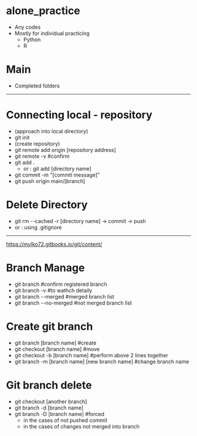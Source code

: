 # alone_practice
- Any codes
- Mostly for individual practicing
  - Python
  - R

# Main
- Completed folders

----------------------------------------------
# Connecting local - repository
- (approach into local directory)
- git init
- (create repository)
- git remote add origin [repository address]
- git remote -v   #confirm
- git add .
  - or : git add [directory name]
- git commit -m "[commti message]"
- git push origin main/[branch]

# Delete Directory
- git rm --cached -r [directory name] -> commit -> push
-   or : using .gitignore

----------------------------------------------
https://mylko72.gitbooks.io/git/content/
# Branch Manage
- git branch   #confirm registered branch
- git branch -v   #to wathch detaily
- git branch --merged   #merged branch list
- git branch --no-merged   #not merged branch list

# Create git branch
- git branch [branch name]   #create
- git checkout [branch name]   #move
- git checkout -b [branch name]   #perform above 2 lines together
- git branch -m [branch name] [new branch name]   #change branch name


# Git branch delete
- git checkout [another branch]
- git branch -d [branch name]
- git branch -D [branch name]   #forced
  - in the cases of not pushed commit 
  - in the cases of changes not merged into branch

